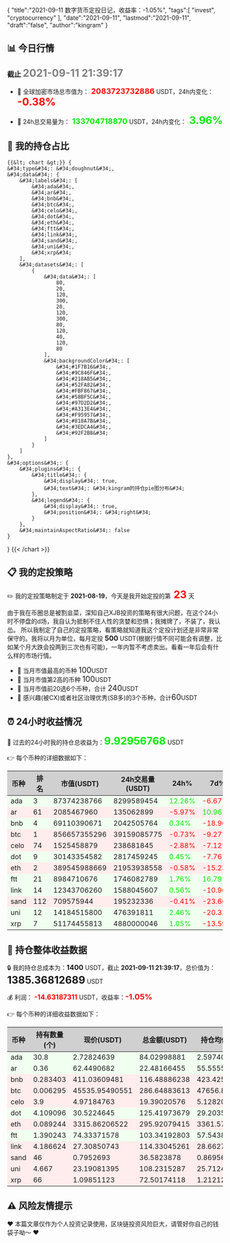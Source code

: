 {
  "title":"2021-09-11 数字货币定投日记，收益率：-1.05%",
  "tags":[
    "invest",
    "cryptocurrency"
  ],
  "date":"2021-09-11",
  "lastmod":"2021-09-11",
  "draft":"false",
  "author":"kingram"
}

##  📊 今日行情
### 截止 <font color=grey size=5 >**2021-09-11 21:39:17**</font>
- 🍖 全球加密市场总市值为：<font color=#FF0000 size=4 > **2083723732886**</font> USDT，24h内变化：<font color=#FF0000 size=5 > **-0.38%**</font>

- 🍤 24h总交易量为：<font color=#00EC00 size=4 > **133704718870**</font> USDT，24h内变化：<font color=#00EC00 size=5 > **3.96%**</font>

## 🎨 我的持仓占比
    {{&lt; chart &gt;}} {
    &#34;type&#34;: &#34;doughnut&#34;,
    &#34;data&#34;: {
        &#34;labels&#34;: [
            &#34;ada&#34;,
            &#34;ar&#34;,
            &#34;bnb&#34;,
            &#34;btc&#34;,
            &#34;celo&#34;,
            &#34;dot&#34;,
            &#34;eth&#34;,
            &#34;ftt&#34;,
            &#34;link&#34;,
            &#34;sand&#34;,
            &#34;uni&#34;,
            &#34;xrp&#34;
        ],
        &#34;datasets&#34;: [
            {
                &#34;data&#34;: [
                    80,
                    20,
                    120,
                    300,
                    20,
                    120,
                    300,
                    80,
                    120,
                    40,
                    120,
                    80
                ],
                &#34;backgroundColor&#34;: [
                    &#34;#1F7B16&#34;,
                    &#34;#9C846F&#34;,
                    &#34;#218AB5&#34;,
                    &#34;#52FA82&#34;,
                    &#34;#FBF867&#34;,
                    &#34;#58BF5C&#34;,
                    &#34;#97D2D2&#34;,
                    &#34;#A313E4&#34;,
                    &#34;#F95957&#34;,
                    &#34;#818A7B&#34;,
                    &#34;#3EDCA4&#34;,
                    &#34;#92F2B8&#34;
                ]
            }
        ]
    },
    &#34;options&#34;: {
        &#34;plugins&#34;: {
            &#34;title&#34;: {
                &#34;display&#34;: true,
                &#34;text&#34;: &#34;kingram的持仓pie图分布&#34;
            },
            &#34;legend&#34;: {
                &#34;display&#34;: true,
                &#34;position&#34;: &#34;right&#34;
            }
        },
        &#34;maintainAspectRatio&#34;: false
    }
} {{&lt; /chart &gt;}} 

## 📋 我的定投策略
 ✏️ 我的定投策略制定于 **2021-08-19**，今天是我开始定投的第<font color=#FF0000 size=5 > **23**</font> 天

<div>由于我在币圈总是被割韭菜，深知自己XJB投资的策略有很大问题，在这个24小时不停盘的d场，我自认为抵制不住人性的贪婪和恐惧；我摊牌了，不装了，我认怂。
所以我制定了自己的定投策略，看策略就知道我这个定投计划还是非常非常保守的。我将以月为单位，每月定投 <font size=3 ><strong> 500 </strong></font> USDT(根据行情不同可能会有调整，比如某个月大跌会投两到三次也有可能)，一年内暂不考虑卖出。看看一年后会有什么样的市场行情。</div>

- 🥇 当月市值最高的币种 <font size=4 >100</font>USDT
- 🥈 当月市值第2高的币种 <font size=4 >100</font>USDT
- 🥉 当月市值前20选6个币种，合计 <font size=4 >240</font>USDT
- 🏅 感兴趣(被CX)或者社区治理优秀(SB多)的3个币种，合计<font size=4 >60</font>USDT

## ⏰ 24小时收益情况
📌 过去的24小时我的持仓总收益为：<font color=#00EC00 size=5 >**9.92956768**</font> USDT

👉 每个币种的详细数据如下：
<table>
    <thead><tr bgcolor="#d0d0d0" ><th>币种</th><th>排名</th><th>市值(USDT)</th><th>24h交易量(USDT)</th><th>24h%</th><th>7d%</th><th>24h收益</th></tr></thead>
    <tbody>
    <tr>
        <td bgcolor=#F0FFF0>ada</td>
        <td bgcolor=#F0FFF0>3</td>
        <td bgcolor=#F0FFF0>87374238766</td>
        <td bgcolor=#F0FFF0>8299589454</td>
        <td bgcolor=#F0FFF0><font color=#00EC00>12.26%</font></td>
        <td bgcolor=#F0FFF0><font color=#FF0000>-6.67%</font></td>
        <td bgcolor=#F0FFF0><font color=#00EC00 size=3 ><strong>9.17560274</strong></font></td>
    </tr>
    <tr>
        <td bgcolor=#FFECEC>ar</td>
        <td bgcolor=#FFECEC>61</td>
        <td bgcolor=#FFECEC>2085467960</td>
        <td bgcolor=#FFECEC>135062899</td>
        <td bgcolor=#FFECEC><font color=#FF0000>-5.97%</font></td>
        <td bgcolor=#FFECEC><font color=#00EC00>10.96%</font></td>
        <td bgcolor=#FFECEC><font color=#FF0000 size=3 ><strong>-1.42776147</strong></font></td>
    </tr>
    <tr>
        <td bgcolor=#F0FFF0>bnb</td>
        <td bgcolor=#F0FFF0>4</td>
        <td bgcolor=#F0FFF0>69110390671</td>
        <td bgcolor=#F0FFF0>2042505764</td>
        <td bgcolor=#F0FFF0><font color=#00EC00>0.34%</font></td>
        <td bgcolor=#F0FFF0><font color=#FF0000>-18.90%</font></td>
        <td bgcolor=#F0FFF0><font color=#00EC00 size=3 ><strong>0.3998788</strong></font></td>
    </tr>
    <tr>
        <td bgcolor=#FFECEC>btc</td>
        <td bgcolor=#FFECEC>1</td>
        <td bgcolor=#FFECEC>856657355296</td>
        <td bgcolor=#FFECEC>39159085775</td>
        <td bgcolor=#FFECEC><font color=#FF0000>-0.73%</font></td>
        <td bgcolor=#FFECEC><font color=#FF0000>-9.27%</font></td>
        <td bgcolor=#FFECEC><font color=#FF0000 size=3 ><strong>-2.12156731</strong></font></td>
    </tr>
    <tr>
        <td bgcolor=#FFECEC>celo</td>
        <td bgcolor=#FFECEC>74</td>
        <td bgcolor=#FFECEC>1525458879</td>
        <td bgcolor=#FFECEC>238681845</td>
        <td bgcolor=#FFECEC><font color=#FF0000>-2.88%</font></td>
        <td bgcolor=#FFECEC><font color=#FF0000>-7.12%</font></td>
        <td bgcolor=#FFECEC><font color=#FF0000 size=3 ><strong>-0.57434581</strong></font></td>
    </tr>
    <tr>
        <td bgcolor=#F0FFF0>dot</td>
        <td bgcolor=#F0FFF0>9</td>
        <td bgcolor=#F0FFF0>30143354582</td>
        <td bgcolor=#F0FFF0>2817459245</td>
        <td bgcolor=#F0FFF0><font color=#00EC00>0.45%</font></td>
        <td bgcolor=#F0FFF0><font color=#FF0000>-7.76%</font></td>
        <td bgcolor=#F0FFF0><font color=#00EC00 size=3 ><strong>0.56657012</strong></font></td>
    </tr>
    <tr>
        <td bgcolor=#FFECEC>eth</td>
        <td bgcolor=#FFECEC>2</td>
        <td bgcolor=#FFECEC>389545988669</td>
        <td bgcolor=#FFECEC>21953938558</td>
        <td bgcolor=#FFECEC><font color=#FF0000>-0.58%</font></td>
        <td bgcolor=#FFECEC><font color=#FF0000>-15.23%</font></td>
        <td bgcolor=#FFECEC><font color=#FF0000 size=3 ><strong>-1.72098956</strong></font></td>
    </tr>
    <tr>
        <td bgcolor=#F0FFF0>ftt</td>
        <td bgcolor=#F0FFF0>21</td>
        <td bgcolor=#F0FFF0>8984710676</td>
        <td bgcolor=#F0FFF0>1746082789</td>
        <td bgcolor=#F0FFF0><font color=#00EC00>1.76%</font></td>
        <td bgcolor=#F0FFF0><font color=#00EC00>16.79%</font></td>
        <td bgcolor=#F0FFF0><font color=#00EC00 size=3 ><strong>1.79156424</strong></font></td>
    </tr>
    <tr>
        <td bgcolor=#F0FFF0>link</td>
        <td bgcolor=#F0FFF0>14</td>
        <td bgcolor=#F0FFF0>12343706260</td>
        <td bgcolor=#F0FFF0>1588045607</td>
        <td bgcolor=#F0FFF0><font color=#00EC00>0.56%</font></td>
        <td bgcolor=#F0FFF0><font color=#FF0000>-10.96%</font></td>
        <td bgcolor=#F0FFF0><font color=#00EC00 size=3 ><strong>0.63628554</strong></font></td>
    </tr>
    <tr>
        <td bgcolor=#FFECEC>sand</td>
        <td bgcolor=#FFECEC>112</td>
        <td bgcolor=#FFECEC>709575944</td>
        <td bgcolor=#FFECEC>195232336</td>
        <td bgcolor=#FFECEC><font color=#FF0000>-0.41%</font></td>
        <td bgcolor=#FFECEC><font color=#FF0000>-23.66%</font></td>
        <td bgcolor=#FFECEC><font color=#FF0000 size=3 ><strong>-0.15134058</strong></font></td>
    </tr>
    <tr>
        <td bgcolor=#F0FFF0>uni</td>
        <td bgcolor=#F0FFF0>12</td>
        <td bgcolor=#F0FFF0>14184515800</td>
        <td bgcolor=#F0FFF0>476391811</td>
        <td bgcolor=#F0FFF0><font color=#00EC00>2.46%</font></td>
        <td bgcolor=#F0FFF0><font color=#FF0000>-20.33%</font></td>
        <td bgcolor=#F0FFF0><font color=#00EC00 size=3 ><strong>2.60223621</strong></font></td>
    </tr>
    <tr>
        <td bgcolor=#F0FFF0>xrp</td>
        <td bgcolor=#F0FFF0>7</td>
        <td bgcolor=#F0FFF0>51174455813</td>
        <td bgcolor=#F0FFF0>4880000046</td>
        <td bgcolor=#F0FFF0><font color=#00EC00>1.05%</font></td>
        <td bgcolor=#F0FFF0><font color=#FF0000>-13.59%</font></td>
        <td bgcolor=#F0FFF0><font color=#00EC00 size=3 ><strong>0.75343476</strong></font></td>
    </tr>
    </tbody>
</table>

## 🎯 持仓整体收益数据

🔒 我的持仓总成本为：<font size=3 >**1400**</font> USDT，截止 **2021-09-11 21:39:17**，总价值为：<font  size=5 >**1385.36812689**</font> USDT

💰 利润： <font color=#FF0000 size=3 >**-14.63187311**</font> USDT，收益率：<font color=#FF0000 size=4 >**-1.05%**</font>

👉 每个币种的详细收益数据如下：

<table>
    <thead><tr bgcolor="#d0d0d0" ><th>币种</th><th>持有数量(个)</th><th>现价(USDT)</th><th>总金额(USDT)</th><th>持仓均价(USDT)</th><th>成本(USDT)</th><th>利润(USDT)</th><th>收益率</th></tr></thead>
    <tbody>
    <tr>
        <td bgcolor=#F0FFF0>ada</td>
        <td bgcolor=#F0FFF0>30.8</td>
        <td bgcolor=#F0FFF0>2.72824639</td>
        <td bgcolor=#F0FFF0>84.02998881</td>
        <td bgcolor=#F0FFF0>2.5974026</td>
        <td bgcolor=#F0FFF0>80</td>
        <td bgcolor=#F0FFF0>4.02998881</td>
        <td bgcolor=#F0FFF0><font color=#00EC00 size=3 ><strong>5.04%</strong></font></td>
    </tr>
    <tr>
        <td bgcolor=#F0FFF0>ar</td>
        <td bgcolor=#F0FFF0>0.36</td>
        <td bgcolor=#F0FFF0>62.4490682</td>
        <td bgcolor=#F0FFF0>22.48166455</td>
        <td bgcolor=#F0FFF0>55.55555556</td>
        <td bgcolor=#F0FFF0>20</td>
        <td bgcolor=#F0FFF0>2.48166455</td>
        <td bgcolor=#F0FFF0><font color=#00EC00 size=3 ><strong>12.41%</strong></font></td>
    </tr>
    <tr>
        <td bgcolor=#FFECEC>bnb</td>
        <td bgcolor=#FFECEC>0.283403</td>
        <td bgcolor=#FFECEC>411.03609481</td>
        <td bgcolor=#FFECEC>116.48886238</td>
        <td bgcolor=#FFECEC>423.42529896</td>
        <td bgcolor=#FFECEC>120</td>
        <td bgcolor=#FFECEC>-3.51113762</td>
        <td bgcolor=#FFECEC><font color=#FF0000 size=3 ><strong>-2.93%</strong></font></td>
    </tr>
    <tr>
        <td bgcolor=#FFECEC>btc</td>
        <td bgcolor=#FFECEC>0.006295</td>
        <td bgcolor=#FFECEC>45535.95490551</td>
        <td bgcolor=#FFECEC>286.64883613</td>
        <td bgcolor=#FFECEC>47656.87053217</td>
        <td bgcolor=#FFECEC>300</td>
        <td bgcolor=#FFECEC>-13.35116387</td>
        <td bgcolor=#FFECEC><font color=#FF0000 size=3 ><strong>-4.45%</strong></font></td>
    </tr>
    <tr>
        <td bgcolor=#FFECEC>celo</td>
        <td bgcolor=#FFECEC>3.9</td>
        <td bgcolor=#FFECEC>4.97184763</td>
        <td bgcolor=#FFECEC>19.39020576</td>
        <td bgcolor=#FFECEC>5.12820513</td>
        <td bgcolor=#FFECEC>20</td>
        <td bgcolor=#FFECEC>-0.60979424</td>
        <td bgcolor=#FFECEC><font color=#FF0000 size=3 ><strong>-3.05%</strong></font></td>
    </tr>
    <tr>
        <td bgcolor=#F0FFF0>dot</td>
        <td bgcolor=#F0FFF0>4.109096</td>
        <td bgcolor=#F0FFF0>30.5224645</td>
        <td bgcolor=#F0FFF0>125.41973679</td>
        <td bgcolor=#F0FFF0>29.20350364</td>
        <td bgcolor=#F0FFF0>120</td>
        <td bgcolor=#F0FFF0>5.41973679</td>
        <td bgcolor=#F0FFF0><font color=#00EC00 size=3 ><strong>4.52%</strong></font></td>
    </tr>
    <tr>
        <td bgcolor=#FFECEC>eth</td>
        <td bgcolor=#FFECEC>0.089244</td>
        <td bgcolor=#FFECEC>3315.86206522</td>
        <td bgcolor=#FFECEC>295.92079415</td>
        <td bgcolor=#FFECEC>3361.57052575</td>
        <td bgcolor=#FFECEC>300</td>
        <td bgcolor=#FFECEC>-4.07920585</td>
        <td bgcolor=#FFECEC><font color=#FF0000 size=3 ><strong>-1.36%</strong></font></td>
    </tr>
    <tr>
        <td bgcolor=#F0FFF0>ftt</td>
        <td bgcolor=#F0FFF0>1.390243</td>
        <td bgcolor=#F0FFF0>74.33371578</td>
        <td bgcolor=#F0FFF0>103.34192803</td>
        <td bgcolor=#F0FFF0>57.543897</td>
        <td bgcolor=#F0FFF0>80</td>
        <td bgcolor=#F0FFF0>23.34192803</td>
        <td bgcolor=#F0FFF0><font color=#00EC00 size=3 ><strong>29.18%</strong></font></td>
    </tr>
    <tr>
        <td bgcolor=#FFECEC>link</td>
        <td bgcolor=#FFECEC>4.186624</td>
        <td bgcolor=#FFECEC>27.30850743</td>
        <td bgcolor=#FFECEC>114.33045261</td>
        <td bgcolor=#FFECEC>28.66271249</td>
        <td bgcolor=#FFECEC>120</td>
        <td bgcolor=#FFECEC>-5.66954739</td>
        <td bgcolor=#FFECEC><font color=#FF0000 size=3 ><strong>-4.72%</strong></font></td>
    </tr>
    <tr>
        <td bgcolor=#FFECEC>sand</td>
        <td bgcolor=#FFECEC>46</td>
        <td bgcolor=#FFECEC>0.7952693</td>
        <td bgcolor=#FFECEC>36.5823878</td>
        <td bgcolor=#FFECEC>0.86956522</td>
        <td bgcolor=#FFECEC>40</td>
        <td bgcolor=#FFECEC>-3.4176122</td>
        <td bgcolor=#FFECEC><font color=#FF0000 size=3 ><strong>-8.54%</strong></font></td>
    </tr>
    <tr>
        <td bgcolor=#FFECEC>uni</td>
        <td bgcolor=#FFECEC>4.667</td>
        <td bgcolor=#FFECEC>23.19081395</td>
        <td bgcolor=#FFECEC>108.2315287</td>
        <td bgcolor=#FFECEC>25.71244911</td>
        <td bgcolor=#FFECEC>120</td>
        <td bgcolor=#FFECEC>-11.7684713</td>
        <td bgcolor=#FFECEC><font color=#FF0000 size=3 ><strong>-9.81%</strong></font></td>
    </tr>
    <tr>
        <td bgcolor=#FFECEC>xrp</td>
        <td bgcolor=#FFECEC>66</td>
        <td bgcolor=#FFECEC>1.09851123</td>
        <td bgcolor=#FFECEC>72.50174118</td>
        <td bgcolor=#FFECEC>1.21212121</td>
        <td bgcolor=#FFECEC>80</td>
        <td bgcolor=#FFECEC>-7.49825882</td>
        <td bgcolor=#FFECEC><font color=#FF0000 size=3 ><strong>-9.37%</strong></font></td>
    </tr>
    </tbody>
</table>

## ⚠️ 风险友情提示
❤️ 本篇文章仅作为个人投资记录使用，区块链投资风险巨大，请管好你自己的钱袋子呦～ ❤️